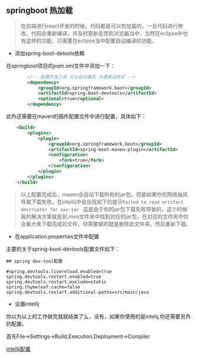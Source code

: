 ## springboot 热加载

> 在前端进行react开发的时候，代码都是可以热加载的，一旦代码进行修改，代码会重新编译，并及时更新反馈到浏览器当中，当然在eclipse中也有这样的功能，只需要在eclipse当中配置自动编译的功能。

- 添加spring-boot-detools依赖

在springboot项目的pom.xml文件中添加一下：

````xml
		<!-- 配置开发工具 可以自动重启 方便调试样式 -->
		<dependency>
			<groupId>org.springframework.boot</groupId>
			<artifactId>spring-boot-devtools</artifactId>
			<optional>true</optional>
		</dependency>
````

此外还需要在maven的插件配置文件中进行配置，具体如下：

````xml
	<build>
		<plugins>
			<plugin>
				<groupId>org.springframework.boot</groupId>
				<artifactId>spring-boot-maven-plugin</artifactId>
				<configuration>
					<fork>true</fork>
				</configuration>
			</plugin>
		</plugins>
	</build>
````

> 以上配置完成后，maven会自动下载所有的jar包，但是如果你的网络抽风导致下载失败，在intellij中会出现如下的提示```Failed to read artifact descriptor for xxx:jar ``` 这是由于你的jar包下载失败导致的，这个时候我的解决方案就是到.mvn文件夹中找到对应的jar包，在对应的文件夹中你会看大未下载完成的文件，你需要做的就是删除此文件夹，然后重新下载。

- 在application.properties文件中配置

主要的关于spring-boot-devtools配置文件如下：

````properties
## spring dev-tool配置

#spring.devtools.livereload.enabled=true
spring.devtools.restart.enabled=true
spring.devtools.restart.exclude=static
spring.thymeleaf.cache=false
spring.devtools.restart.additional-paths=src/main/java
````

- 设置intellij

你以为以上的工作做完就就结束了么，没有，如果你使用的是intelij,你还需要另外的配置。

首先File->Settings->Build,Execution,Deployment->Compiler

[intellij配置](/img/springboot/springboot2.png)
